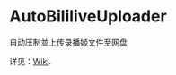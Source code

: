 # AutoBililiveUploader

自动压制並上传录播姬文件至网盘

详见：[Wiki](https://github.com/lengyanyu258/AutoBililiveUploader/wiki).
